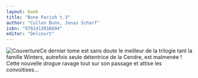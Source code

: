 ```yaml
---
layout: book
title: "Bone Parish t.3"
author: "Cullen Bunn, Jonas Scharf"
isbn: "9782413016694"
editor: "Delcourt"
---
```

![Couverture](/img/9782413016694.jpg)Ce dernier tome est sans doute le meilleur de la trilogie tant la famille Winters, autrefois seule détentrice de la Cendre, est malmenée ! Cette nouvelle drogue ravage tout sur son passage et attise les convoitises...
